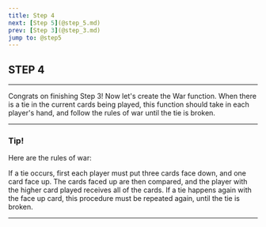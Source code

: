 ```yaml
---
title: Step 4
next: [Step 5](@step_5.md)
prev: [Step 3](@step_3.md)
jump to: @step5
---
```


## STEP 4
---

Congrats on finishing Step 3! Now let's create the War function.  When there is a tie in the current cards being
played, this function should take in each player's hand, and follow the rules of war until the tie is broken. 


---
### Tip!
Here are the rules of war:

If a tie occurs, first each player must put three cards face down, and one card face up.
The cards faced up are then compared, and the player with the higher card played receives all
of the cards. If a tie happens again with the face up card, this procedure must be repeated again,
until the tie is broken.
 
---
